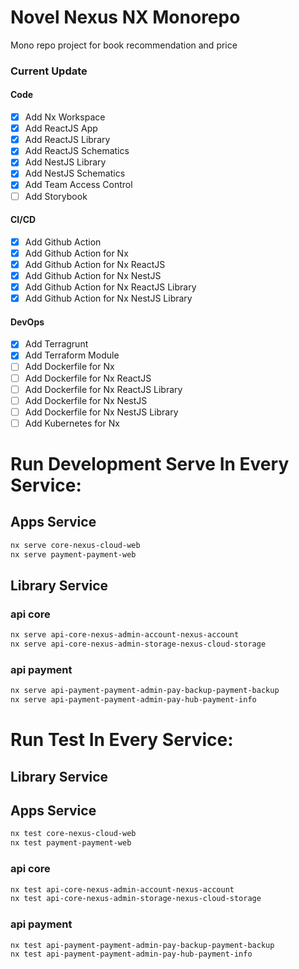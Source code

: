 # Novel Nexus NX Monorepo

Mono repo project for book recommendation and price

### Current Update

#### Code

-   [x] Add Nx Workspace
-   [x] Add ReactJS App
-   [x] Add ReactJS Library
-   [x] Add ReactJS Schematics
-   [x] Add NestJS Library
-   [x] Add NestJS Schematics
-   [x] Add Team Access Control
-   [ ] Add Storybook

#### CI/CD

-   [x] Add Github Action
-   [x] Add Github Action for Nx
-   [x] Add Github Action for Nx ReactJS
-   [x] Add Github Action for Nx NestJS
-   [x] Add Github Action for Nx ReactJS Library
-   [x] Add Github Action for Nx NestJS Library

#### DevOps

-   [x] Add Terragrunt
-   [x] Add Terraform Module
-   [ ] Add Dockerfile for Nx
-   [ ] Add Dockerfile for Nx ReactJS
-   [ ] Add Dockerfile for Nx ReactJS Library
-   [ ] Add Dockerfile for Nx NestJS
-   [ ] Add Dockerfile for Nx NestJS Library
-   [ ] Add Kubernetes for Nx

# Run Development Serve In Every Service:

## Apps Service

```bash
nx serve core-nexus-cloud-web
nx serve payment-payment-web
```

## Library Service

### api core

```bash
nx serve api-core-nexus-admin-account-nexus-account
nx serve api-core-nexus-admin-storage-nexus-cloud-storage
```

### api payment

```bash
nx serve api-payment-payment-admin-pay-backup-payment-backup
nx serve api-payment-payment-admin-pay-hub-payment-info
```

# Run Test In Every Service:

## Library Service

## Apps Service

```bash
nx test core-nexus-cloud-web
nx test payment-payment-web
```

### api core

```bash
nx test api-core-nexus-admin-account-nexus-account
nx test api-core-nexus-admin-storage-nexus-cloud-storage
```

### api payment

```bash
nx test api-payment-payment-admin-pay-backup-payment-backup
nx test api-payment-payment-admin-pay-hub-payment-info
```
